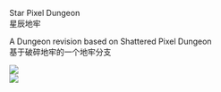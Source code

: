 Star Pixel Dungeon\
星辰地牢

A Dungeon revision based on Shattered Pixel Dungeon\
基于破碎地牢的一个地牢分支

![](https://img.shields.io/github/repo-size/InvincibleStars/Star-Pixel-Dungeon)\
![](https://img.shields.io/github/release/InvincibleStars/Star-Pixel-Dungeon&label=Release)
